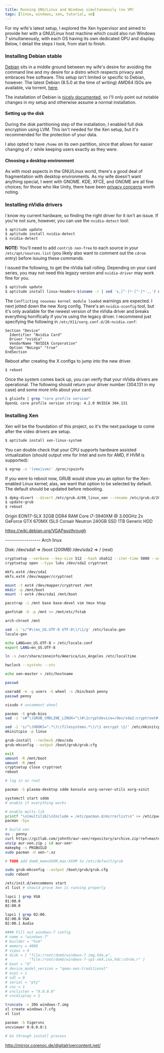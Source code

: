 ```yaml
---
title: Running GNU/Linux and Windows simultaneously (no VM)
tags: [linux, windows, xen, tutorial, vm]
---
```


For my wife's latest setup, I explored the Xen hypervisor and aimed to provide
her with a GNU/Linux host machine which could also run Windows 7
simultaneously, with each OS having its own dedicated GPU and display. Below, I
detail the steps I took, from start to finish.

### Installing Debian stable
[Debian](https://www.debian.org/) sits in a middle ground between my wife's
desire for avoiding the command line and my desire for a distro which respects
privacy and embraces free software. This setup isn't limited or specific to
Debian, however. The latest Debian (8.5.0 at the time of writing) AMD64 ISOs
are available, via torrent,
[here](http://cdimage.debian.org/debian-cd/current-live/amd64/bt-hybrid/).

The installation of Debian is [nicely documented](https://www.debian.org/releases/stable/amd64/), so I'll only point out notable changes in my setup and otherwise assume a normal installation.

#### Setting up the disk
During the disk partitioning step of the installation, I enabled full disk
encryption using LVM. This isn't needed for the Xen setup, but it's recommended
for the protection of your data.

I also opted to have `/home` on its own partition, since that allows for easier
changing of `/` while keeping users exactly as they were.

#### Choosing a desktop environment
As with most aspects in the GNU/Linux world, there's a good deal of
fragmentation with desktop environments. As my wife doesn't want anything
special, I went with GNOME. KDE, XFCE, and GNOME are all fine choices; for
those who like Unity, there have been [privacy
concerns](https://en.wikipedia.org/wiki/Unity_(user_interface)#Criticism) worth
noting.

### Installing nVidia drivers
I know my current hardware, so finding the right driver for it isn't an issue. If you're not sure, however, you can use the `nvidia-detect` tool:

```bash
$ aptitude update
$ aptitude install nvidia-detect
$ nvidia-detect
```

**NOTE:** You'll need to add `contrib non-free` to each source in your `/etc/apt/sources.list` (you likely also want to comment out the `cdrom` entry) before issuing these commands.

I issued the following, to get the nVidia ball rolling. Depending on your card series, you may not need this legazy version and `nvidia-driver` may work fine for you.

```bash
$ aptitude update
$ aptitude install linux-headers-$(uname -r | sed 's,[^-]*-[^-]*-,,') nvidia-legacy-304xx-kernel-dkms xserver-xorg-video-nvidia-legacy-304xx nvidia-support xserver-xorg-dev
```

The `Conflicting nouveau kernel module loaded` warnings are expected. I next
jotted down the new Xorg config. There's an `nvidia-xconfig` tool, but it's
only available for the newest version of the nVidia driver and breaks
everything horrifically if you're using the legacy driver. I recommend just
specifying the following in `/etc/X11/xorg.conf.d/20-nvidia.conf`:

```text
Section "Device"
  Identifier "Nvidia Card"
  Driver "nvidia"
  VendorName "NVIDIA Corporation"
  Option "NoLogo" "true"
EndSection
```

Reboot after creating the X configs to jump into the new driver.

```bash
$ reboot
```

Once the system comes back up, you can verify that your nVidia drivers are
operational. The following should return your driver number (304.131 in my
case) and some more info about your card.

```bash
$ glxinfo | grep "core profile version"
OpenGL core profile version string: 4.2.0 NVIDIA 304.131
```

### Installing Xen
Xen will be the foundation of this project, so it's the next package to come
after the video drivers are setup.

```bash
$ aptitude install xen-linux-system
```

You can double check that your CPU supports hardware assisted virtualization
(should output vmx for Intel and svm for AMD, if HVM is supported):

```bash
$ egrep -o '(vmx|svm)' /proc/cpuinfo
```

If you were to reboot now, GRUB would show you an option for the Xen-enabled Linux kernel; alas, we want that option to be selected by default. The default should be updated before rebooting.

```bash
$ dpkg-divert --divert /etc/grub.d/08_linux_xen --rename /etc/grub.d/20_linux_xen
$ update-grub
$ reboot
```

Origin EON17-SLX
32GB DDR4 RAM
Core i7-3940XM @ 3.00GHz
2x GeForce GTX 670MX (SLI)
Corsair Neutron 240GB SSD
1TB Generic HDD

https://wiki.debian.org/VGAPassthrough



------------------ Arch linux

Disk:
  /dev/sda1 => /boot (200MB)
  /dev/sda2 => / (rest)

```bash
cryptsetup --verbose --key-size 512 --hash sha512 --iter-time 5000 --use-random luksFormat /dev/sda2
cryptsetup open --type luks /dev/sda2 cryptroot

mkfs.ext4 /dev/sda1
mkfs.ext4 /dev/mapper/cryptroot

mount -t ext4 /dev/mapper/cryptroot /mnt
mkdir -p /mnt/boot
mount -t ext4 /dev/sda1 /mnt/boot

pacstrap -i /mnt base base-devel vim tmux htop

genfstab -U -p /mnt >> /mnt/etc/fstab

arch-chroot /mnt

sed -i 's/^#\(en_US.UTF-8 UTF-8\)/\1/g' /etc/locale.gen
locale-gen

echo LANG=en_US.UTF-8 > /etc/locale.conf
export LANG=en_US.UTF-8

ln -s /usr/share/zoneinfo/America/Los_Angeles /etc/localtime

hwclock --systohc --utc

echo xen-master > /etc/hostname

passwd

useradd -m -g users -G wheel -s /bin/bash penny
passwd penny

visudo # uncomment wheel

pacman -S grub-bios
sed -i 's#^\(GRUB_CMDLINE_LINUX="\)#\1cryptdevice=/dev/sda2:cryptroot#' /etc/default/grub

sed -i 's/^\(HOOKS=".*\)\(filesystems.*\)/\1 encrypt \2/' /etc/mkinitcpio.conf
mkinitcpio -p linux

grub-install --recheck /dev/sda
grub-mkconfig --output /boot/grub/grub.cfg

exit
umount -R /mnt/boot
umount -R /mnt
cryptsetup close cryptroot
reboot

# log in as root

pacman -S plasma-desktop sddm konsole xorg-server-utils xorg-xinit

systemctl start sddm
# enable if everything works

# enable multi-lib
printf "\n[multilib]\nInclude = /etc/pacman.d/mirrorlist\n" >> /etc/pacman.conf
pacman -Syu

# build xen
su - penny
curl https://gitlab.com/johnth/aur-xen/repository/archive.zip?ref=master > aur-xen.zip
unzip aur-xen.zip ; cd aur-xen*
makepkg -s PKGBUILD
sudo pacman -U xen-*.xz

# TODO add dom0_mem=XXXM,max:XXXM to /etc/default/grub

sudo grub-mkconfig --output /boot/grub/grub.cfg
sudo reboot

/etc/init.d/xencommons start
xl list # should prove Xen is running properly

lspci | grep VGA
01:00.0
02:00.0

lspci | grep 02:00.
02:00.0 VGA
02:00.1 Audio

#### Fill out windows-7 config
# name = "windows-7"
# builder = "hvm"
# memory = 4096
# vcpus = 4
# disk = [ "file:/root/domU/windows-7.img,hda,w",
#          "file:/root/domU/windows-7-sp1-x64.iso,hdc:cdrom,r" ]
# boot = "d"
# device_model_version = "qemu-xen-traditional"
# acpi = 1
# sdl = 0
# serial = "pty"
# vnc = 1
# vnclisten = "0.0.0.0"
# vncdisplay = 1

truncate -s 20G windows-7.img
xl create windows-7.cfg
xl list

pacman -S tigervnc
vncviewer 0.0.0.0:1

# Go through install process

```

http://mirror.corenoc.de/digitalrivercontent.net/

